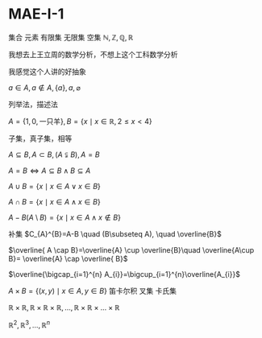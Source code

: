# MAE-I-1

集合 元素 有限集 无限集 空集 $\mathbb{N,Z,Q,R}$

我想去上王立周的数学分析，不想上这个工科数学分析

我感觉这个人讲的好抽象

$a \in A, a \not\in A,\{ a\}, a, \varnothing$

列举法，描述法

$A=\{ 1, 0, \text{一只羊} \}, B=\{ x\mid x \in \mathbb{R},2\leq x<4 \}$

子集，真子集，相等

$A\subseteq B, A\subset B,(A \subsetneqq B), A=B$

$A=B \iff A \subseteq B \wedge B\subseteq A$

$A\cup B=\{ x \mid x \in A \vee x \in B \}$

$A \cap B = \{  x \mid x \in A \wedge x \in B \}$

$A-B(A\setminus B)=\{ x \mid x \in A \wedge x\not\in B \}$

补集 $C_{A}^{B}=A-B \quad (B\subseteq A), \quad \overline{B}$

$\overline{ A \cap B}=\overline{A} \cup \overline{B}\quad \overline{A\cup B}= \overline{A} \cap \overline{ B}$

$\overline{\bigcap_{i=1}^{n} A_{i}}=\bigcup_{i=1}^{n}\overline{A_{i}}$

$A\times B=\{ (x, y) \mid x \in A, y \in B \}$ 笛卡尔积 叉集 卡氏集

$\mathbb{R} \times \mathbb{R}, \mathbb{R} \times \mathbb{R} \times \mathbb{R},  \dots ,\mathbb{R} \times \mathbb{R} \times \dots \times \mathbb{R}$

$\mathbb{R}^{2}, \mathbb{R}^{3}, \dots, \mathbb{R}^{n}$